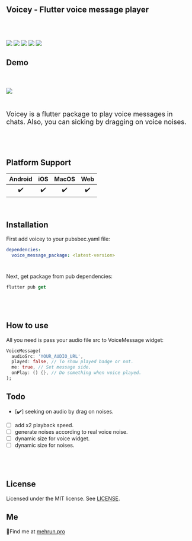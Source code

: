
## Voicey - Flutter voice message player
<!-- <p align="center">
    <img src="voicey-logos.jpeg" alt="voice message package" width="200" style="border-radius: 50%; overflow:hidden;">
</p> -->
<div style="height:6px;"></div>

<div style="height:32px;"></div>

![](https://img.shields.io/github/license/mehranshoqi/voice_message_player?color=FF5D73&style=for-the-badge)
![](https://img.shields.io/github/languages/code-size/mehranshoqi/voice_message_player?color=6FD08C&label=Size&style=for-the-badge)
![](https://img.shields.io/github/issues/mehranshoqi/voice_message_player?color=E7E393&style=for-the-badge)
![](https://img.shields.io/pub/v/voice_message_package?color=D1F5FF&style=for-the-badge)
![](https://img.shields.io/github/last-commit/mehranshoqi/voice_message_player?color=F0F600&style=for-the-badge)


## Demo

<div style="height:24px;"></div>

![](voice_message_intro.gif)

<div style="height:12px;"></div>
<p style="font-size: 18px"/>
Voicey is a flutter package to play voice messages in chats. Also, you can sicking by dragging on voice noises.
</p>
<div style="height:40px;"></div>

## Platform Support

| Android | iOS | MacOS | Web |
| :-----: | :-: | :---: | :-: |
|   ✔️    | ✔️  |  ✔️   | ✔️  |

<div style="height:16px;"></div>

## Installation

First add voicey to your pubsbec.yaml file:

```yml
dependencies:
  voice_message_package: <latest-version>
```
<div style="height:12px;"></div>

Next, get package from pub dependencies:
```dart
flutter pub get
```

<div style="height:40px;"></div>

## How to use

All you need is pass your audio file src to VoiceMessage widget:
```dart
VoiceMessage(
  audioSrc: 'YOUR_AUDIO_URL',
  played: false, // To show played badge or not.
  me: true, // Set message side.
  onPlay: () {}, // Do something when voice played.
);
```

## Todo

- [✔️] seeking on audio by drag on noises.
- [ ] add x2 playback speed.
- [ ] generate noises according to real voice noise.
- [ ] dynamic size for voice widget.
- [ ] dynamic size for noises.

<div style="height:40px;"></div>

## License

Licensed under the MIT license. See [LICENSE](https://github.com/mehranshoqi/voice_message_player/blob/master/LICENSE "LICENSE").

<!-- ## Donation

[![Donate with Ripple](https://en.cryptobadges.io/badge/big/r3EazHwqTd7ifeCJj5gm3xdRna71vwmhwp)](https://en.cryptobadges.io/donate/r3EazHwqTd7ifeCJj5gm3xdRna71vwmhwp) -->


## Me

:pushpin:Find me at [mehrun.pro](https://mehrun.pro)




